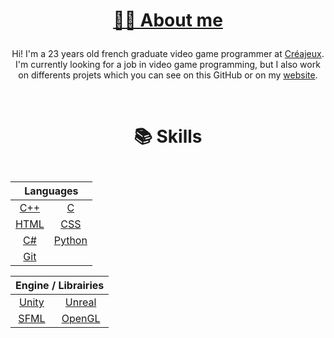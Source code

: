 # <p align="center"><a href="http://basilevieu.fr/#about"><span>👦🏻 About me</span></a></p>

<p align="center">
	<span>Hi! I'm a 23 years old french graduate video game programmer at <a href="https://www.creajeux.fr/">Créajeux</a>. I'm currently looking for a job in video game programming, but I also work on differents projets which you can see on this GitHub or on my <a href="http://basilevieu.fr/">website</a>.</span>
</p>

<br>

# <p align="center"><span>📚 Skills</span></p>

<table align="center">
	<tbody>
		<tr>
			<table>
				<thead>
					<tr>
						<th colspan="2"><b>Languages</b></th>
					</tr>
				</thead>
				<tbody>
					<tr>
						<td align="center"><a href="https://en.wikipedia.org/wiki/C%2B%2B">C++</a></td>
						<td align="center"><a href="https://en.wikipedia.org/wiki/C_(programming_language)">C</a></td>
					</tr>
					<tr>
						<td align="center"><a href="https://en.wikipedia.org/wiki/HTML">HTML</a></td>
						<td align="center"><a href="https://en.wikipedia.org/wiki/CSS">CSS</a></td>
					</tr>
					<tr>
						<td align="center"><a href="https://en.wikipedia.org/wiki/C_Sharp_(programming_language)">C#</a></td>
						<td align="center"><a href="https://en.wikipedia.org/wiki/Python_(programming_language)">Python</a></td>
					</tr>
					<tr>
						<td align="center"><a href="https://en.wikipedia.org/wiki/Git">Git</a></td>
					</tr>
				</tbody>
			</table>
			<table>
				<thead>
					<tr>
						<th colspan="2"><b>Engine / Librairies</b></th>
					</tr>
				</thead>
				<tbody>
					<tr>
						<td align="center"><a href="https://fr.wikipedia.org/wiki/Unity_%28moteur_de_jeu%29">Unity</a></td>
						<td align="center"><a href="https://fr.wikipedia.org/wiki/Unreal_Engine">Unreal</a></td>
					</tr>
					<tr>
						<td align="center"><a href="https://www.sfml-dev.org/index.php">SFML</a></td>
						<td align="center"><a href="https://www.opengl.org//">OpenGL</a></td>
					</tr>
				</tbody>
			</table>
		</tr>
	</tbody>
</table>

<!--
<table align="center">
	<thead>
		<tr>
			<th colspan="2"><b>Languages</b></th>
			<th colspan="2"><b>Libraries</b></th>
			<th colspan="2"><b>Softwares</b></th>
		</tr>
	</thead>
	<tbody>
		<tr>
			<td align="center"><a href="https://en.wikipedia.org/wiki/C%2B%2B">C++</a></td>
			<td align="center"><a href="https://en.wikipedia.org/wiki/C_(programming_language)">C</a></td>
			<td align="center"><a href="https://www.sfml-dev.org/index.php">SFML</a></td>
			<td align="center"><a href="https://www.opengl.org//">OpenGL</a></td>
			<td align="center"><a href="https://code.visualstudio.com/">VS Code</a></td>
			<td align="center"><a href="https://visualstudio.microsoft.com/">Visual Studio</a></td>
		</tr>
		<tr>
			<td align="center"><a href="https://en.wikipedia.org/wiki/Java_(programming_language)">Java</a></td>
			<td align="center"><a href="https://en.wikipedia.org/wiki/HTML">HTML</a></td>
			<td align="center"><a href="http://glm.g-truc.net/0.9.6/api/index.html">GLM</a></td>
			<td align="center"><a href="https://github.com/ocornut/imgui">ImGui</a></td>
			<td align="center"><a href="https://www.jetbrains.com/idea/">IntelliJ</a></td>
			<td align="center"><a href="https://unity.com/">Unity</a></td>
		</tr>
		<tr>
			<td align="center"><a href="https://en.wikipedia.org/wiki/CSS">CSS</a></td>
			<td align="center"><a href="https://en.wikipedia.org/wiki/JavaScript">JavaScript</a></td>
			<td align="center"><a href="https://openjfx.io/">JavaFX</a></td>
			<td align="center"><a href="https://greensock.com/">Green Sock</a></td>
			<td align="center"><a href="https://www.solidworks.com/">Solidworks</a></td>
			<td align="center"><a href="https://www.microsoft.com/en-us/microsoft-365/excel">Excel</a></td>
		</tr>
		<tr>
			<td align="center"><a href="https://en.wikipedia.org/wiki/C_Sharp_(programming_language)">C#</a></td>
			<td align="center"><a href="https://en.wikipedia.org/wiki/OpenGL_Shading_Language">GLSL</a></td>
			<td align="center"><a href="https://animejs.com/">AnimeJS</a></td>
			<td align="center"><a href="https://threejs.org/">ThreeJS</a></td>
			<td align="center"><a href="https://www.adobe.com/products/aftereffects.html">After Effects</a></td>
			<td align="center"><a href="https://www.adobe.com/products/illustrator.html">Illustrator</a></td>
		</tr>
		<tr>
			<td align="center"><a href="https://en.wikipedia.org/wiki/Python_(programming_language)">Python</a></td>
			<td align="center"><a href="https://en.wikipedia.org/wiki/SQL">SQL</a></td>
			<td align="center"><a href="https://keras.io/">Keras</a></td>
			<td align="center"></td>
			<td align="center"><a href="https://www.adobe.com/products/photoshop.html">Photoshop</a></td>
			<td align="center"><a href="https://www.audacityteam.org/">Audacity</a></td>
		</tr>
		<tr>
			<td align="center"><a href="https://en.wikipedia.org/wiki/CMake">CMake</a></td>
			<td align="center"><a href="https://en.wikipedia.org/wiki/Git">Git</a></td>
			<td align="center"></td>
			<td align="center"></td>
			<td align="center"></td>
			<td align="center"></td>
		</tr>
	</tbody>
</table>
-->

<!--
**BasileVieu/BasileVieu** is a ✨ _special_ ✨ repository because its `README.md` (this file) appears on your GitHub profile.

Here are some ideas to get you started:

- 🔭 I’m currently working on ...
- 🌱 I’m currently learning ...
- 👯 I’m looking to collaborate on ...
- 🤔 I’m looking for help with ...
- 💬 Ask me about ...
- 📫 How to reach me: ...
- 😄 Pronouns: ...
- ⚡ Fun fact: ...
-->

